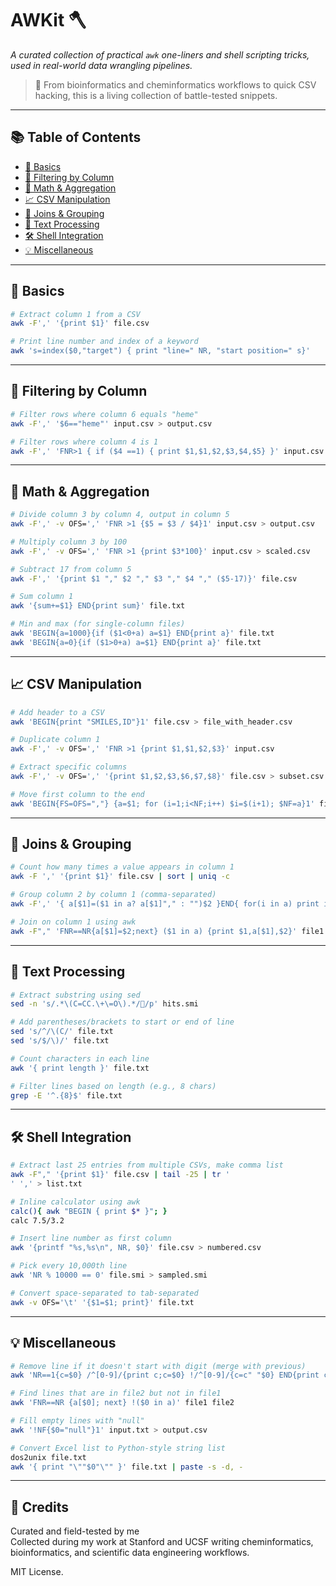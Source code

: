 # AWKit 🪓  
*A curated collection of practical `awk` one-liners and shell scripting tricks, used in real-world data wrangling pipelines.*

> 📌 From bioinformatics and cheminformatics workflows to quick CSV hacking, this is a living collection of battle-tested snippets.

---

## 📚 Table of Contents

- [📌 Basics](#-basics)
- [🔎 Filtering by Column](#-filtering-by-column)
- [🧮 Math & Aggregation](#-math--aggregation)
- [📈 CSV Manipulation](#-csv-manipulation)
- [🔗 Joins & Grouping](#-joins--grouping)
- [🧵 Text Processing](#-text-processing)
- [🛠️ Shell Integration](#-shell-integration)
- [💡 Miscellaneous](#-miscellaneous)

---

## 📌 Basics

```bash
# Extract column 1 from a CSV
awk -F',' '{print $1}' file.csv

# Print line number and index of a keyword
awk 's=index($0,"target") { print "line=" NR, "start position=" s}'
```

---

## 🔎 Filtering by Column

```bash
# Filter rows where column 6 equals "heme"
awk -F',' '$6=="heme"' input.csv > output.csv

# Filter rows where column 4 is 1
awk -F',' 'FNR>1 { if ($4 ==1) { print $1,$1,$2,$3,$4,$5} }' input.csv
```

---

## 🧮 Math & Aggregation

```bash
# Divide column 3 by column 4, output in column 5
awk -F',' -v OFS=',' 'FNR >1 {$5 = $3 / $4}1' input.csv > output.csv

# Multiply column 3 by 100
awk -F',' -v OFS=',' 'FNR >1 {print $3*100}' input.csv > scaled.csv

# Subtract 17 from column 5
awk -F',' '{print $1 "," $2 "," $3 "," $4 "," ($5-17)}' file.csv

# Sum column 1
awk '{sum+=$1} END{print sum}' file.txt

# Min and max (for single-column files)
awk 'BEGIN{a=1000}{if ($1<0+a) a=$1} END{print a}' file.txt
awk 'BEGIN{a=0}{if ($1>0+a) a=$1} END{print a}' file.txt
```

---

## 📈 CSV Manipulation

```bash
# Add header to a CSV
awk 'BEGIN{print "SMILES,ID"}1' file.csv > file_with_header.csv

# Duplicate column 1
awk -F',' -v OFS=',' 'FNR >1 {print $1,$1,$2,$3}' input.csv

# Extract specific columns
awk -F',' -v OFS=',' '{print $1,$2,$3,$6,$7,$8}' file.csv > subset.csv

# Move first column to the end
awk 'BEGIN{FS=OFS=","} {a=$1; for (i=1;i<NF;i++) $i=$(i+1); $NF=a}1' file.csv
```

---

## 🔗 Joins & Grouping

```bash
# Count how many times a value appears in column 1
awk -F ',' '{print $1}' file.csv | sort | uniq -c

# Group column 2 by column 1 (comma-separated)
awk -F',' '{ a[$1]=($1 in a? a[$1]"," : "")$2 }END{ for(i in a) print i,a[i] }' OFS=',' file.csv

# Join on column 1 using awk
awk -F"," 'FNR==NR{a[$1]=$2;next} ($1 in a) {print $1,a[$1],$2}' file1.csv file2.csv
```

---

## 🧵 Text Processing

```bash
# Extract substring using sed
sed -n 's/.*\(C=CC.\+\=O\).*//p' hits.smi

# Add parentheses/brackets to start or end of line
sed 's/^/\(C/' file.txt
sed 's/$/\)/' file.txt

# Count characters in each line
awk '{ print length }' file.txt

# Filter lines based on length (e.g., 8 chars)
grep -E '^.{8}$' file.txt
```

---

## 🛠️ Shell Integration

```bash
# Extract last 25 entries from multiple CSVs, make comma list
awk -F"," '{print $1}' file.csv | tail -25 | tr '
' ',' > list.txt

# Inline calculator using awk
calc(){ awk "BEGIN { print $* }"; }
calc 7.5/3.2

# Insert line number as first column
awk '{printf "%s,%s\n", NR, $0}' file.csv > numbered.csv

# Pick every 10,000th line
awk 'NR % 10000 == 0' file.smi > sampled.smi

# Convert space-separated to tab-separated
awk -v OFS='\t' '{$1=$1; print}' file.txt
```

---

## 💡 Miscellaneous

```bash
# Remove line if it doesn't start with digit (merge with previous)
awk 'NR==1{c=$0} /^[0-9]/{print c;c=$0} !/^[0-9]/{c=c" "$0} END{print c}' in.csv

# Find lines that are in file2 but not in file1
awk 'FNR==NR {a[$0]; next} !($0 in a)' file1 file2

# Fill empty lines with "null"
awk '!NF{$0="null"}1' input.txt > output.csv

# Convert Excel list to Python-style string list
dos2unix file.txt
awk '{ print "\""$0"\"" }' file.txt | paste -s -d, -
```

---

## 🙌 Credits

Curated and field-tested by me  
Collected during my work at Stanford and UCSF writing cheminformatics, bioinformatics, and scientific data engineering workflows.  

MIT License.
